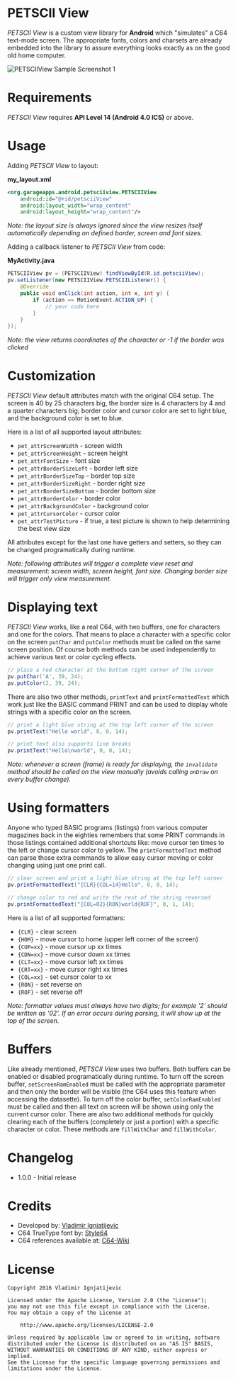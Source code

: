 # PETSCII View

*PETSCII View* is a custom view library for **Android** which "simulates" a C64 text-mode screen. The appropriate fonts, colors and charsets are already embedded into the library to assure everything looks exactly as on the good old home computer.

![PETSCIIView Sample Screenshot 1](http://garageapps.org/wp-content/gallery/petsciiview_android/petsciiview_android_01.png)



# Requirements
*PETSCII View* requires **API Level 14 (Android 4.0 ICS)** or above.



# Usage

Adding *PETSCII View* to layout:

**my_layout.xml**
```XML
<org.garageapps.android.petsciiview.PETSCIIView
	android:id="@+id/petsciiView"
	android:layout_width="wrap_content"
	android:layout_height="wrap_content"/>
```

*Note: the layout size is always ignored since the view resizes itself automatically depending on defined border, screen and font sizes.*

Adding a callback listener to *PETSCII View* from code:

**MyActivity.java**
```JAVA
PETSCIIView pv = (PETSCIIView) findViewById(R.id.petsciiView);
pv.setListener(new PETSCIIView.PETSCIIListener() {
    @Override
    public void onClick(int action, int x, int y) {
        if (action == MotionEvent.ACTION_UP) {
        	// your code here
        }
    }
});
```

*Note: the view returns coordinates of the character or -1 if the border was clicked*



# Customization

*PETSCII View* default attributes match with the original C64 setup. The screen is 40 by 25 characters big, the border size is 4 characters by 4 and a quarter characters big; border color and cursor color are set to light blue, and the background color is set to blue.

Here is a list of all supported layout attributes:

* `pet_attrScreenWidth` - screen width
* `pet_attrScreenHeight` - screen height
* `pet_attrFontSize` - font size
* `pet_attrBorderSizeLeft` - border left size
* `pet_attrBorderSizeTop` - border top size
* `pet_attrBorderSizeRight` - border right size
* `pet_attrBorderSizeBottom` - border bottom size
* `pet_attrBorderColor` - border color
* `pet_attrBackgroundColor` - background color
* `pet_attrCursorColor` - cursor color
* `pet_attrTestPicture` - if true, a test picture is shown to help determining the best view size

All attributes except for the last one have getters and setters, so they can be changed programatically during runtime.

*Note: following attributes will trigger a complete view reset and measurement: screen width, screen height, font size. Changing border size will trigger only view measurement.*



# Displaying text

*PETSCII View* works, like a real C64, with two buffers, one for characters and one for the colors. That means to place a character with a specific color on the screen `putChar` and `putColor` methods must be called on the same screen position. Of course both methods can be used independently to achieve various text or color cycling effects.

```JAVA
// place a red character at the bottom right corner of the screen
pv.putChar('A', 39, 24);
pv.putColor(2, 39, 24);
```

There are also two other methods, `printText` and `printFormattedText` which work just like the BASIC command PRINT and can be used to display whole strings with a specific color on the screen.

```JAVA
// print a light blue string at the top left corner of the screen
pv.printText("Hello world", 0, 0, 14);

// print text also supports line breaks
pv.printText("Hello\nworld", 0, 0, 14);
```

*Note: whenever a screen (frame) is ready for displaying, the `invalidate` method should be called on the view manually (avoids calling `onDraw` on every buffer change).* 



# Using formatters

Anyone who typed BASIC programs (listings) from various computer magazines back in the eighties remembers that some PRINT commands in those listings contained additional shortcuts like: move cursor ten times to the left or change cursor color to yellow. The `printFormattedText` method can parse those extra commands to allow easy cursor moving or color changing using just one print call.

```JAVA
// clear screen and print a light blue string at the top left corner
pv.printFormattedText("{CLR}{COL=14}Hello", 0, 0, 14);

// change color to red and write the rest of the string reversed
pv.printFormattedText("{COL=02}{RON}world{ROF}", 0, 1, 14);
```

Here is a list of all supported formatters:

* `{CLR}` - clear screen
* `{HOM}` - move cursor to home (upper left corner of the screen)
* `{CUP=xx}` - move cursor up xx times
* `{CDN=xx}` - move cursor down xx times
* `{CLT=xx}` - move cursor left xx times
* `{CRT=xx}` - move cursor right xx times
* `{COL=xx}` - set cursor color to xx
* `{RON}` - set reverse on
* `{ROF}` - set reverse off

*Note: formatter values must always have two digits; for example '2' should be written as '02'. If an error occurs during parsing, it will show up at the top of the screen.*



# Buffers

Like already mentioned, *PETSCII View* uses two buffers. Both buffers can be enabled or disabled programatically during runtime. To turn off the screen buffer, `setScreenRamEnabled` must be called with the appropriate parameter and then only the border will be visible (the C64 uses this feature when accessing the datasette). To turn off the color buffer, `setColorRamEnabled` must be called and then all text on screen will be shown using only the current cursor color. There are also two additional methods for quickly clearing each of the buffers (completely or just a portion) with a specific character or color. These methods are `fillWithChar` and `fillWithColor`.



# Changelog
* 1.0.0 - Initial release



# Credits
* Developed by: [Vladimir Ignjatijevic](mailto:igvlada@gmail.com)
* C64 TrueType font by: [Style64](http://style64.org/c64-truetype)
* C64 references available at: [C64-Wiki](https://www.c64-wiki.com)



# License
	Copyright 2016 Vladimir Ignjatijevic

	Licensed under the Apache License, Version 2.0 (the "License");
	you may not use this file except in compliance with the License.
	You may obtain a copy of the License at

		http://www.apache.org/licenses/LICENSE-2.0

	Unless required by applicable law or agreed to in writing, software
	distributed under the License is distributed on an "AS IS" BASIS,
	WITHOUT WARRANTIES OR CONDITIONS OF ANY KIND, either express or implied.
	See the License for the specific language governing permissions and
	limitations under the License.
